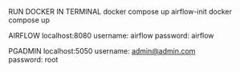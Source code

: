 RUN DOCKER IN TERMINAL
docker compose up airflow-init
docker compose up

AIRFLOW
localhost:8080
username: airflow
password: airflow

PGADMIN
localhost:5050
username: admin@admin.com   
password: root